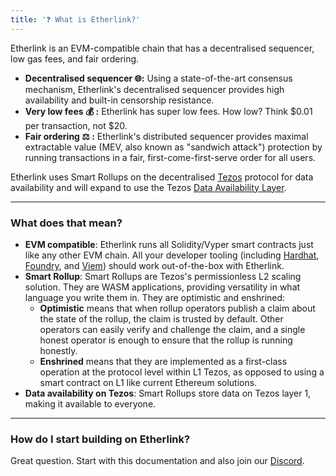 ```yaml
---
title: '❓ What is Etherlink?'
---
```


Etherlink is an EVM-compatible chain that has a decentralised sequencer, low gas fees, and fair ordering.

* **Decentralised sequencer 🌐:** Using a state-of-the-art consensus mechanism, Etherlink's decentralised sequencer provides high availability and built-in censorship resistance.
* **Very low fees 💰 :** Etherlink has super low fees. How low? Think &#36;0.01 per transaction, not &#36;20.
* **Fair ordering ⚖️ :** Etherlink's distributed sequencer provides maximal extractable value (MEV, also known as "sandwich attack") protection by running transactions in a fair, first-come-first-serve order for all users.

Etherlink uses Smart Rollups on the decentralised [Tezos](https://tezos.com) protocol for data availability and will expand to use the Tezos [Data Availability Layer](https://spotlight.tezos.com/data-availability-layer-dal-what-is-it-all-about/).

***

### What does that mean?

* **EVM compatible**: Etherlink runs all Solidity/Vyper smart contracts just like any other EVM chain. All your developer tooling (including [Hardhat](https://hardhat.org/), [Foundry](https://book.getfoundry.sh/), and [Viem](https://viem.sh)) should work out-of-the-box with Etherlink.
* **Smart Rollup**: Smart Rollups are Tezos's permissionless L2 scaling solution. They are WASM applications, providing versatility in what language you write them in. They are optimistic and enshrined:
  * **Optimistic** means that when rollup operators publish a claim about the state of the rollup, the claim is trusted by default. Other operators can easily verify and challenge the claim, and a single honest operator is enough to ensure that the rollup is running honestly.
  * **Enshrined** means that they are implemented as a first-class operation at the protocol level within L1 Tezos, as opposed to using a smart contract on L1 like current Ethereum solutions.
* **Data availability on Tezos**: Smart Rollups store data on Tezos layer 1, making it available to everyone.

***

### How do I start building on Etherlink?

Great question. Start with this documentation and also join our [Discord](https://discord.gg/etherlink).
